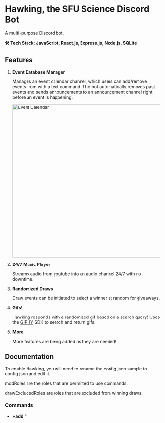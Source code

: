 # Hawking, the SFU Science Discord Bot

A multi-purpose Discord bot.

**🛠️ Tech Stack: JavaScript, React.js, Express.js, Node.js, SQLite**

## Features

1) **Event Database Manager**

    Manages an event calendar channel, which users can add/remove events from with a text command.  The bot automatically removes past events and sends announcements to an announcement channel right before an event is happening.
    
    <img src="https://i.imgur.com/sKA15fC.png" alt="Event Calendar" width="500"/>

2) **24/7 Music Player**

    Streams audio from youtube into an audio channel 24/7 with no downtime.  

3) **Randomized Draws**

    Draw events can be initiated to select a winner at random for giveaways.

5) **Gifs!**

    Hawking responds with a randomized gif based on a search query!  Uses the [GIPHY](https://giphy.com/) SDK to search and return gifs.

4) **More**

    More features are being added as they are needed!
   
## Documentation

To enable Hawking, you will need to rename the config.json.sample to config.json and edit it.  

modRoles are the roles that are permitted to use commands.

drawExcludedRoles are roles that are excluded from winning draws.

### Commands

- **+add** "<title>" "\<description\>" "\<location\>" <date (YYYY-MM-DD)> <start_time> <end_time> <URL>
    
    Adds a new event to the Event Calendar Database.  Title, Description, and Location must have quotation marks around the arguments if they are more than one word long.  Location may refer to a text on the current Discord channel and will create a link to it as long as it doesn't have quotation marks around it.
    
    start_time and end_time should be formatted in 12 hour standard such as XX:XXpm or XX:XXam, with no space between the numbers and the period (am/pm).  
    
    There should be no quotation marks around date, times, or the URL.  
    
- **+del** <event_id>

    Deletes event with specified id from event calendar database.
    
- **+events**

    Display a list of all events in the database with their ID.
    
- **+music** <start/stop>

    Start or stop the music.  Generally not necessary to use but is here in case something goes wrong or music must be stopped for some reason.
    
- **+draw**

    Selects one user to win a draw.  Selected at random from the same voice channel as the user calling the command.  Roles can be excluded from draws by adding them to the drawExcludedRoles list in the config.json file.  After a user wins, they cannot be drawn again.
    
- **+draw reset**

    Reset the current draw winners.  Use this command to initialize a new raffle.
    
- **+gif** < query >

    Responds with a randomized gif based on the search query.  Queries can be multiple words long and should not be wrapped in quotation marks.
    
- **+help**

    Responds with a link to the GUI.    

## Deployment

### Docker

Currently, the preferred method of deployment is with Docker.  The included script `./docker.sh` will remove the current container (if it exists) and run a new one.

The UI interface is available at http://localhost:3001 once the container is running.  It is suggested to port forward this using either Nginx or Express if you already have another Node server on the same machine.

### config.json

Hawking requires a few channels for all the features to work properly, and these must be configured in a config.json file.  There is a provided config.json.sample to refer to.  

- The Events Calendar should be a channel that only the bot has permissions to post in, since it will delete every message in the channel which it points to when it has to refresh the calendar.  

- The announcements channel can be any channel where you would like announcements to be made.  

- The mod commands channel is a channel which is not used at this time, but I am leaving it for the time being if I need it again. 

- The music channel is any voice channel in which Hawking will join and play music on repeat.  

- isMusicOn is a boolean value which indicates whether Hawking should join a voice channel and play music.

- modRoles are a list of roles which can use moderator commands, such as adding events, running raffles, or anything to do with music.

- drawExcludedRoles are a list of roles which will not be selected to win in a raffle.  
    
## About

Created for the SFU Science Undergraduate Society Discord server by Nick Chubb.
